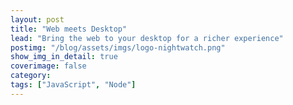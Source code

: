 ```yaml
---
layout: post
title: "Web meets Desktop"
lead: "Bring the web to your desktop for a richer experience"
postimg: "/blog/assets/imgs/logo-nightwatch.png"
show_img_in_detail: true
coverimage: false
category: 
tags: ["JavaScript", "Node"]
---
```


